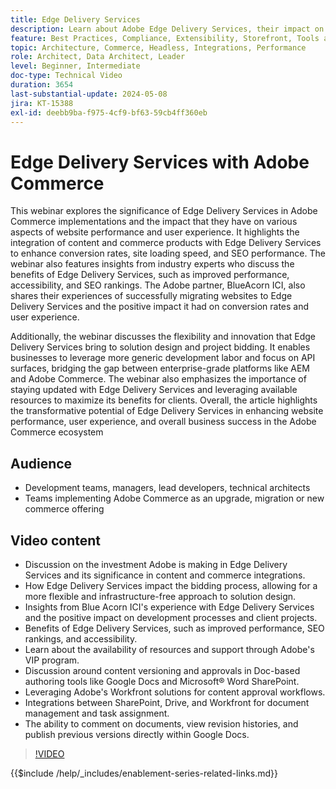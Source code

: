 ```yaml
---
title: Edge Delivery Services
description: Learn about Adobe Edge Delivery Services, their impact on project bidding, development costs, SEO, ADA, and the potential for personalized experiences.
feature: Best Practices, Compliance, Extensibility, Storefront, Tools and External Services
topic: Architecture, Commerce, Headless, Integrations, Performance
role: Architect, Data Architect, Leader
level: Beginner, Intermediate
doc-type: Technical Video
duration: 3654
last-substantial-update: 2024-05-08
jira: KT-15388
exl-id: deebb9ba-f975-4cf9-bf63-59cb4ff360eb
---
```

# Edge Delivery Services with Adobe Commerce

This webinar explores the significance of Edge Delivery Services in Adobe Commerce implementations and the impact that they have on various aspects of website performance and user experience. It highlights the integration of content and commerce products with Edge Delivery Services to enhance conversion rates, site loading speed, and SEO performance. The webinar also features insights from industry experts who discuss the benefits of Edge Delivery Services, such as improved performance, accessibility, and SEO rankings. The Adobe partner, BlueAcorn ICI, also shares their experiences of successfully migrating websites to Edge Delivery Services and the positive impact it had on conversion rates and user experience.

Additionally, the webinar discusses the flexibility and innovation that Edge Delivery Services bring to solution design and project bidding. It enables businesses to leverage more generic development labor and focus on API surfaces, bridging the gap between enterprise-grade platforms like AEM and Adobe Commerce. The webinar also emphasizes the importance of staying updated with Edge Delivery Services and leveraging available resources to maximize its benefits for clients. Overall, the article highlights the transformative potential of Edge Delivery Services in enhancing website performance, user experience, and overall business success in the Adobe Commerce ecosystem

## Audience

* Development teams, managers, lead developers, technical architects
* Teams implementing Adobe Commerce as an upgrade, migration or new commerce offering

## Video content

* Discussion on the investment Adobe is making in Edge Delivery Services and its significance in content and commerce integrations. 
* How Edge Delivery Services impact the bidding process, allowing for a more flexible and infrastructure-free approach to solution design. 
* Insights from Blue Acorn ICI's experience with Edge Delivery Services and the positive impact on development processes and client projects. 
* Benefits of Edge Delivery Services, such as improved performance, SEO rankings, and accessibility.
* Learn about the availability of resources and support through Adobe's VIP program.
* Discussion around content versioning and approvals in Doc-based authoring tools like Google Docs and Microsoft&reg; Word SharePoint. 
* Leveraging Adobe's Workfront solutions for content approval workflows. 
* Integrations between SharePoint, Drive, and Workfront for document management and task assignment. 
* The ability to comment on documents, view revision histories, and publish previous versions directly within Google Docs.  


>[!VIDEO](https://video.tv.adobe.com/v/3429059?learn=on)

{{$include /help/_includes/enablement-series-related-links.md}}
